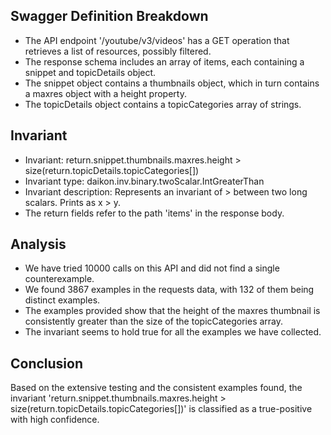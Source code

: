 ## Swagger Definition Breakdown
- The API endpoint '/youtube/v3/videos' has a GET operation that retrieves a list of resources, possibly filtered.
- The response schema includes an array of items, each containing a snippet and topicDetails object.
- The snippet object contains a thumbnails object, which in turn contains a maxres object with a height property.
- The topicDetails object contains a topicCategories array of strings.

## Invariant
- Invariant: return.snippet.thumbnails.maxres.height > size(return.topicDetails.topicCategories[])
- Invariant type: daikon.inv.binary.twoScalar.IntGreaterThan
- Invariant description: Represents an invariant of > between two long scalars. Prints as x > y.
- The return fields refer to the path 'items' in the response body.

## Analysis
- We have tried 10000 calls on this API and did not find a single counterexample.
- We found 3867 examples in the requests data, with 132 of them being distinct examples.
- The examples provided show that the height of the maxres thumbnail is consistently greater than the size of the topicCategories array.
- The invariant seems to hold true for all the examples we have collected.

## Conclusion
Based on the extensive testing and the consistent examples found, the invariant 'return.snippet.thumbnails.maxres.height > size(return.topicDetails.topicCategories[])' is classified as a true-positive with high confidence.
